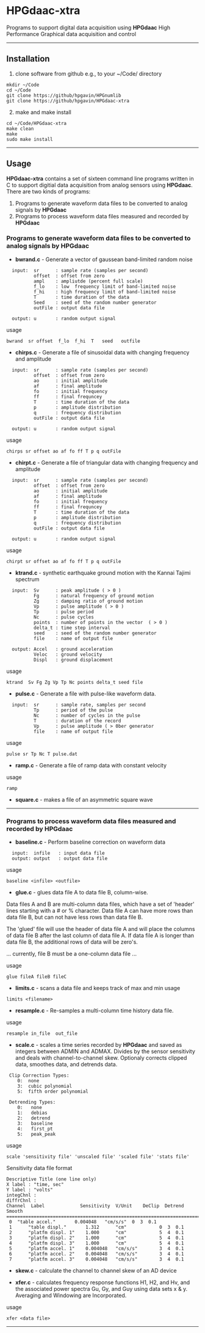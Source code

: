 # HPGdaac-xtra

Programs to support digital data acquisition using **HPGdaac**
High Performance Graphical data acquisition and control

---------------------------------

## Installation 


1. clone software from github e.g., to your ~/Code/ directory

```
mkdir ~/Code
cd ~/Code
git clone https://github/hpgavin/HPGnumlib 
git clone https://github/hpgavin/HPGdaac-xtra
```

2. make and make install

```
cd ~/Code/HPGdaac-xtra
make clean
make
sudo make install
```

---------------------------------

## Usage

**HPGdaac-xtra** contains a set of sixteen command line programs written in C to support digitial data acquisition from analog sensors using **HPGdaac**.
There are two kinds of programs:  

1. Programs to generate waveform data files to be converted to analog signals by **HPGdaac**
2. Programs to process  waveform data files measured and recorded by **HPGdaac**


### Programs to generate waveform data files to be converted to analog signals by **HPGdaac**

* **bwrand.c** - Generate a vector of gaussean band-limited random noise 
```
  input:  sr      : sample rate (samples per second) 
          offset  : offset from zero
          ampl    : ampliutde (percent full scale)
          f_lo    : low  frequency limit of band-limited noise
          f_hi    : high frequency limit of band-limited noise
          T       : time duration of the data
          Seed    : seed of the random number generator
          outFile : output data file

  output: u       : random output signal
```
usage
```
bwrand  sr offset  f_lo  f_hi  T   seed   outfile
```

* **chirps.c** - Generate a file of sinusoidal data with changing frequency and amplitude
```
  input:  sr      : sample rate (samples per second) 
          offset  : offset from zero
          ao      : initial amplitude 
          af      : final amplitude 
          fo      : initial frequency
          ff      : final frequncey
          T       : time duration of the data
          p       : amplitude distribution
          q       : frequency distribution
          outFile : output data file

  output: u       : random output signal
```
usage
```
chirps sr offset ao af fo ff T p q outFile 
```

* **chirpt.c** - Generate a file of triangular data with changing frequency and amplitude
```
  input:  sr      : sample rate (samples per second) 
          offset  : offset from zero
          ao      : initial amplitude 
          af      : final amplitude 
          fo      : initial frequency
          ff      : final frequncey
          T       : time duration of the data
          p       : amplitude distribution
          q       : frequency distribution
          outFile : output data file

  output: u       : random output signal
```
usage
```
chirpt sr offset ao af fo ff T p q outFile
```

* **ktrand.c** - synthetic earthquake ground motion with the Kannai Tajimi spectrum
```
  input:  Sv      : peak amplitude ( > 0 )
          Fg      : natural frequency of ground motion
          Zg      : damping ratio of ground motion
          Vp      : pulse amplitude ( > 0 )
          Tp      : pulse period
          Nc      : pulse cycles
          points  : number of points in the vector  ( > 0 )
          delta_t : time step interval  
          seed    : seed of the random number generator
          file    : name of output file

  output: Accel   : ground acceleration
          Veloc   : ground velocity
          Displ   : ground displacement
```
usage
```
ktrand  Sv Fg Zg Vp Tp Nc points delta_t seed file
```

* **pulse.c** - Generate a file with pulse-like waveform data.  

```
  input:  sr      : sample rate, samples per second 
          Tp      : period of the pulse
          Nc      : number of cycles in the pulse
          T       : duration of the record
          Vp      : pulse amplitude ( > 0ber generator
          file    : name of output file
```
usage

```
pulse sr Tp Nc T pulse.dat 

```

* **ramp.c** - Generate a file of ramp data with constant velocity 

usage
```
ramp
```

* **square.c** - makes a file of an asymmetric square wave 


------------------------------


### Programs to process waveform data files measured and recorded by **HPGdaac**

* **baseline.c** - Perform baseline correction on waveform data
```
  input:  infile   : input data file
  output: output   : output data file
```
usage
```
baseline <infile> <outfile>
```

* **glue.c** -  glues data file A to data file B, column-wise.

Data files A and B are multi-column data files, which have a set of 'header' 
lines starting with a # or % character.  Data file A can have more rows than
data file B, but can not have less rows than data file B.   

The 'glued' file will use the header of data file A and will place the columns
of data file B after the last column of data file A.  If data file A is longer
than data file B, the additional rows of data will be zero's.  

... currently, file B must be a one-column data file ... 

usage
```
glue fileA fileB fileC
```

* **limits.c**  -  scans a data file and keeps track of max and min 
usage
```
limits <filename>
```

* **resample.c** -  Re-samples a multi-column time history data file.

usage
```
resample in_file  out_file
```

* **scale.c** - scales a time series recorded by **HPGdaac** and saved as integers between ADMIN and ADMAX. 
 Divides by the sensor sensitivity and deals with channel-to-channel skew.
 Optionaly corrects clipped data, smoothes data, and detrends data.  

```
 Clip Correction Types:
    0:  none
    3:  cubic polynomial
    5:  fifth order polynomial

 Detrending Types:  
    0:   none       
    1:   debias     
    2:   detrend 
    3:   baseline
    4:   first_pt
    5:   peak_peak
```
usage
```
scale 'sensitivity file' 'unscaled file' 'scaled file' 'stats file'
```
Sensitivity data file format
```      
Descriptive Title (one line only)
X label : "time, sec" 
Y label : "volts"
integChnl :
diffrChnl :
Channel  Label             Sensitivity  V/Unit    DeClip  Detrend  Smooth  
===============================================================================
 0  "table accel."       0.004048   "cm/s/s"  0  3  0.1
 1      "table displ."       1.312      "cm"            0  3  0.1
 2      "platfm displ. 1"    1.000      "cm"            5  4  0.1
 3      "platfm displ. 2"    1.000      "cm"            5  4  0.1
 4      "platfm displ. 3"    1.000      "cm"            5  4  0.1
 5      "platfm accel. 1"    0.004048   "cm/s/s"        3  4  0.1
 6      "platfm accel. 2"    0.004048   "cm/s/s"        3  4  0.1
 7      "platfm accel. 3"    0.004048   "cm/s/s"        3  4  0.1
```

* **skew.c**  -  calculate the channel to channel skew of an AD device

* **xfer.c** - calculates frequency response functions H1, H2, and Hv, and the
associated power spectra Gu, Gy, and Guy using data sets x & y. 
Averaging and Windowing are Incorporated. 

usage
```
xfer <data file>
```
------------------------------------
